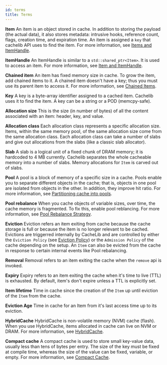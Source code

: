 ```yaml
---
id: terms
title: Terms
---
```


**Item**
An item is an object stored in cache. In addition to storing the payload (the
actual data), it also stores metadata: intrusive hooks, reference count, flags,
creation time, and expiration time. An item is assigned a `key` that
cachelib API uses to find the item. For more information, see
[Items and ItemHandle](Item_and_ItemHandle).


**ItemHandle**
An ItemHandle is similar to a `std::shared_ptr<Item>`. It is used to
access an item. For more information, see [Item and
ItemHandle](Item_and_ItemHandle).


**Chained item**
An item has fixed memory size in cache. To grow the item, add chained items to it. A chained item doesn't have a key; thus you must use its parent item to access it. For more information, see [Chained Items](chained_items).



**Key**
A key is a byte-array identifier assigned to a cached item. Cachelib uses it to find the item. A key can be a string or a POD (memcpy-safe).


**Allocation size**
This is the size (in number of bytes) of all the content associated with an item: header, key, and value.


**Allocation class**
Each allocation class represents a specific allocation size. Items, within the same memory pool, of the same allocation size come from the same allocation class. Each allocation class can take a number of slabs and give out allocations from the slabs (like a classic slab allocator).


**Slab**
A slab is a logical unit of a fixed chunk of DRAM memory; it is hardcoded to 4 MB currently. Cachelib separates the whole cacheable memory into a number of slabs. Memory allocations for `Item` is carved out of slabs.


**Pool**
A pool is a block of memory of a specific size in a cache. Pools enable you to separate different objects in the cache; that is, objects in one pool are isolated from objects in the other. In addition, they improve hit ratio. For more information, see [Partitioning cache into pools](Partition_cache_into_pools).


**Pool rebalance**
When you cache objects of variable sizes, over time, the cache memory is fragmented. To fix this, enable pool reblancing. For more information, see [Pool Rebalance Strategy](pool_rebalance_strategy).

**Eviction**
Eviction refers an item exiting from cache because the cache storage is full
or because the item is no longer relevant to be cached. Evictions are
triggerred internally by CacheLib and are controlled by either the `Eviction
Policy` (see [Eviction Policy](eviction_policy)) or the `Admission Policy`  of
the cache depending on the setup. An `Item` can also be evicted from
the cache in response to certain internal events like Pool rebalancing.

**Removal**
Removal refers to an item exiting the cache when the `remove` api is invoked.

**Expiry**
Expiry refers to an item exiting the cache when it's time to live (TTL) is
exhausted. By default, item's don't expire unless a TTL is explicitly set.


**Item lifetime**
Time in cache since the creation of the `Item` up until eviction of the `Item` from the cache.


**Eviction Age**
Time in cache for an Item  from it's last access time up to its eviction.

**HybridCache**
HybridCache is non-volatile memory (NVM) cache (flash). When you use HybridCache, items allocated in cache can live on NVM or DRAM. For more information, see [HybridCache](HybridCache).

**Compact cache**
A compact cache is used to store small key-value data, usually less than tens of bytes per entry. The size of the key must be fixed at compile time, whereas the size of the value can be fixed, variable, or empty. For more information, see [Compact Cache](compact_cache).

